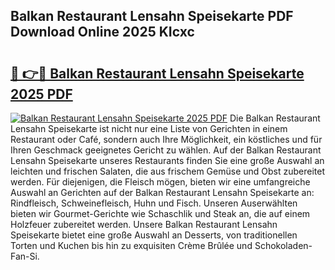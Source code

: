 ## Balkan Restaurant Lensahn Speisekarte PDF Download Online 2025 KIcxc

# <h2><a href="http://gc9bxtb.nevu.top/?p=Balkan+Restaurant+Lensahn+Speisekarte">🔗 👉🔴 Balkan Restaurant Lensahn Speisekarte 2025 PDF</a></h2>

[![Balkan Restaurant Lensahn Speisekarte 2025 PDF](https://i.imgur.com/dBaPXMq.png)](http://gc9bxtb.nevu.top/?p=Balkan+Restaurant+Lensahn+Speisekarte)
Die Balkan Restaurant Lensahn Speisekarte ist nicht nur eine Liste von Gerichten in einem Restaurant oder Café, sondern auch Ihre Möglichkeit, ein köstliches und für Ihren Geschmack geeignetes Gericht zu wählen. Auf der Balkan Restaurant Lensahn Speisekarte unseres Restaurants finden Sie eine große Auswahl an leichten und frischen Salaten, die aus frischem Gemüse und Obst zubereitet werden. Für diejenigen, die Fleisch mögen, bieten wir eine umfangreiche Auswahl an Gerichten auf der Balkan Restaurant Lensahn Speisekarte an: Rindfleisch, Schweinefleisch, Huhn und Fisch. Unseren Auserwählten bieten wir Gourmet-Gerichte wie Schaschlik und Steak an, die auf einem Holzfeuer zubereitet werden. Unsere Balkan Restaurant Lensahn Speisekarte bietet eine große Auswahl an Desserts, von traditionellen Torten und Kuchen bis hin zu exquisiten Crème Brûlée und Schokoladen-Fan-Si.
